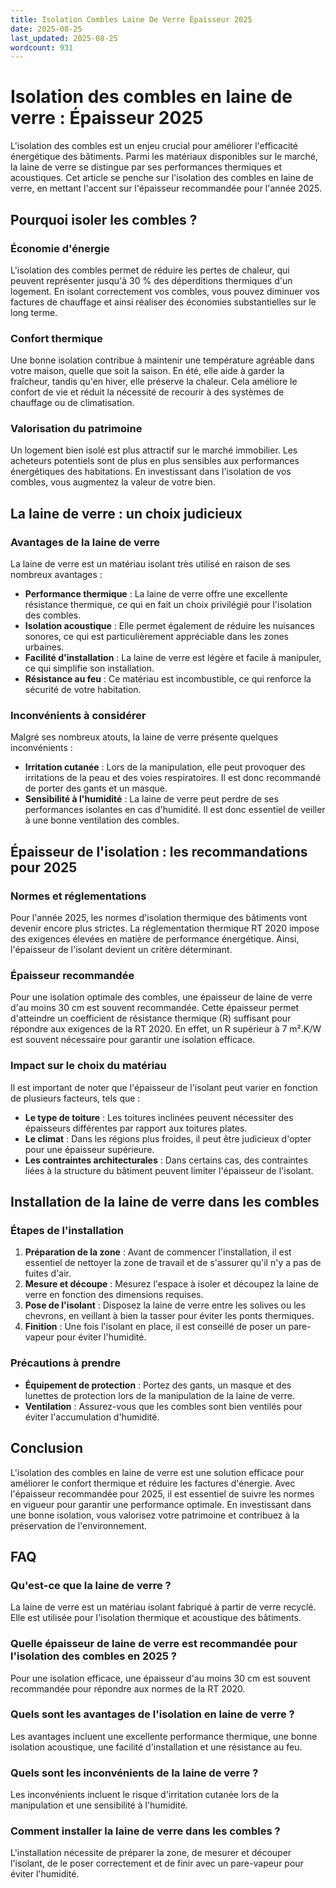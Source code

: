 ```yaml
---
title: Isolation Combles Laine De Verre Épaisseur 2025
date: 2025-08-25
last_updated: 2025-08-25
wordcount: 931
---
```


# Isolation des combles en laine de verre : Épaisseur 2025

L'isolation des combles est un enjeu crucial pour améliorer l'efficacité énergétique des bâtiments. Parmi les matériaux disponibles sur le marché, la laine de verre se distingue par ses performances thermiques et acoustiques. Cet article se penche sur l'isolation des combles en laine de verre, en mettant l'accent sur l'épaisseur recommandée pour l'année 2025.

## Pourquoi isoler les combles ?

### Économie d'énergie

L'isolation des combles permet de réduire les pertes de chaleur, qui peuvent représenter jusqu'à 30 % des déperditions thermiques d'un logement. En isolant correctement vos combles, vous pouvez diminuer vos factures de chauffage et ainsi réaliser des économies substantielles sur le long terme.

### Confort thermique

Une bonne isolation contribue à maintenir une température agréable dans votre maison, quelle que soit la saison. En été, elle aide à garder la fraîcheur, tandis qu'en hiver, elle préserve la chaleur. Cela améliore le confort de vie et réduit la nécessité de recourir à des systèmes de chauffage ou de climatisation.

### Valorisation du patrimoine

Un logement bien isolé est plus attractif sur le marché immobilier. Les acheteurs potentiels sont de plus en plus sensibles aux performances énergétiques des habitations. En investissant dans l'isolation de vos combles, vous augmentez la valeur de votre bien.

## La laine de verre : un choix judicieux

### Avantages de la laine de verre

La laine de verre est un matériau isolant très utilisé en raison de ses nombreux avantages :

- **Performance thermique** : La laine de verre offre une excellente résistance thermique, ce qui en fait un choix privilégié pour l'isolation des combles.
- **Isolation acoustique** : Elle permet également de réduire les nuisances sonores, ce qui est particulièrement appréciable dans les zones urbaines.
- **Facilité d'installation** : La laine de verre est légère et facile à manipuler, ce qui simplifie son installation.
- **Résistance au feu** : Ce matériau est incombustible, ce qui renforce la sécurité de votre habitation.

### Inconvénients à considérer

Malgré ses nombreux atouts, la laine de verre présente quelques inconvénients :

- **Irritation cutanée** : Lors de la manipulation, elle peut provoquer des irritations de la peau et des voies respiratoires. Il est donc recommandé de porter des gants et un masque.
- **Sensibilité à l'humidité** : La laine de verre peut perdre de ses performances isolantes en cas d'humidité. Il est donc essentiel de veiller à une bonne ventilation des combles.

## Épaisseur de l'isolation : les recommandations pour 2025

### Normes et réglementations

Pour l'année 2025, les normes d'isolation thermique des bâtiments vont devenir encore plus strictes. La réglementation thermique RT 2020 impose des exigences élevées en matière de performance énergétique. Ainsi, l'épaisseur de l'isolant devient un critère déterminant.

### Épaisseur recommandée

Pour une isolation optimale des combles, une épaisseur de laine de verre d'au moins 30 cm est souvent recommandée. Cette épaisseur permet d'atteindre un coefficient de résistance thermique (R) suffisant pour répondre aux exigences de la RT 2020. En effet, un R supérieur à 7 m².K/W est souvent nécessaire pour garantir une isolation efficace.

### Impact sur le choix du matériau

Il est important de noter que l'épaisseur de l'isolant peut varier en fonction de plusieurs facteurs, tels que :

- **Le type de toiture** : Les toitures inclinées peuvent nécessiter des épaisseurs différentes par rapport aux toitures plates.
- **Le climat** : Dans les régions plus froides, il peut être judicieux d'opter pour une épaisseur supérieure.
- **Les contraintes architecturales** : Dans certains cas, des contraintes liées à la structure du bâtiment peuvent limiter l'épaisseur de l'isolant.

## Installation de la laine de verre dans les combles

### Étapes de l'installation

1. **Préparation de la zone** : Avant de commencer l'installation, il est essentiel de nettoyer la zone de travail et de s'assurer qu'il n'y a pas de fuites d'air.
2. **Mesure et découpe** : Mesurez l'espace à isoler et découpez la laine de verre en fonction des dimensions requises.
3. **Pose de l'isolant** : Disposez la laine de verre entre les solives ou les chevrons, en veillant à bien la tasser pour éviter les ponts thermiques.
4. **Finition** : Une fois l'isolant en place, il est conseillé de poser un pare-vapeur pour éviter l'humidité.

### Précautions à prendre

- **Équipement de protection** : Portez des gants, un masque et des lunettes de protection lors de la manipulation de la laine de verre.
- **Ventilation** : Assurez-vous que les combles sont bien ventilés pour éviter l'accumulation d'humidité.

## Conclusion

L'isolation des combles en laine de verre est une solution efficace pour améliorer le confort thermique et réduire les factures d'énergie. Avec l'épaisseur recommandée pour 2025, il est essentiel de suivre les normes en vigueur pour garantir une performance optimale. En investissant dans une bonne isolation, vous valorisez votre patrimoine et contribuez à la préservation de l'environnement.

## FAQ

### Qu'est-ce que la laine de verre ?

La laine de verre est un matériau isolant fabriqué à partir de verre recyclé. Elle est utilisée pour l'isolation thermique et acoustique des bâtiments.

### Quelle épaisseur de laine de verre est recommandée pour l'isolation des combles en 2025 ?

Pour une isolation efficace, une épaisseur d'au moins 30 cm est souvent recommandée pour répondre aux normes de la RT 2020.

### Quels sont les avantages de l'isolation en laine de verre ?

Les avantages incluent une excellente performance thermique, une bonne isolation acoustique, une facilité d'installation et une résistance au feu.

### Quels sont les inconvénients de la laine de verre ?

Les inconvénients incluent le risque d'irritation cutanée lors de la manipulation et une sensibilité à l'humidité.

### Comment installer la laine de verre dans les combles ?

L'installation nécessite de préparer la zone, de mesurer et découper l'isolant, de le poser correctement et de finir avec un pare-vapeur pour éviter l'humidité.